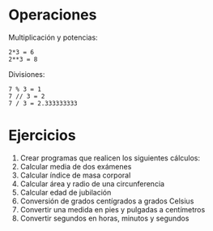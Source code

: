 
# Operaciones 

Multiplicación y potencias:

```
2*3 = 6
2**3 = 8 
```
Divisiones:

```
7 % 3 = 1
7 // 3 = 2
7 / 3 = 2.333333333
```


# Ejercicios

1. Crear programas que realicen los siguientes cálculos:
2. Calcular media de dos exámenes
3. Calcular índice de masa corporal
4. Calcular área y radio de una circunferencia
5. Calcular edad de jubilación
6. Conversión de grados centígrados a grados Celsius
7. Convertir una medida en pies y pulgadas a centímetros
8. Convertir segundos en horas, minutos y segundos
